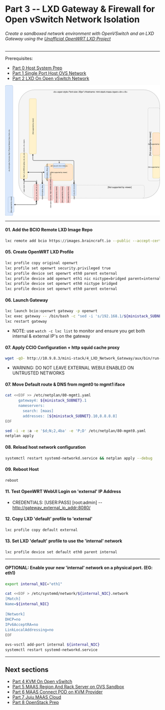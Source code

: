 # Part 3 -- LXD Gateway & Firewall for Open vSwitch Network Isolation
###### Create a sandboxed network environment with OpenVSwitch and an LXD Gateway using the [Unofficial OpenWRT LXD Project](https://github.com/containercraft/openwrt-lxd)

-------
Prerequisites:
- [Part 0 Host System Prep]
- [Part 1 Single Port Host OVS Network]
- [Part 2 LXD On Open vSwitch Network]

![CCIO_Hypervisor - LXD On OpenvSwitch](web/drawio/lxd-gateway.svg)

-------
#### 01. Add the BCIO Remote LXD Image Repo
````sh
lxc remote add bcio https://images.braincraft.io --public --accept-certificate
````
#### 05. Create OpenWRT LXD Profile
````sh
lxc profile copy original openwrt
lxc profile set openwrt security.privileged true
lxc profile device set openwrt eth0 parent external
lxc profile device add openwrt eth1 nic nictype=bridged parent=internal
lxc profile device set openwrt eth0 nictype bridged
lxc profile device set openwrt eth0 parent external
````
#### 06. Launch Gateway
````sh
lxc launch bcio:openwrt gateway -p openwrt
lxc exec gateway -- /bin/bash -c "sed -i 's/192.168.1/${ministack_SUBNET}/g' /etc/config/network"
lxc restart gateway
````
  - NOTE: use `watch -c lxc list` to monitor and ensure you get both internal & external IP's on the gateway
#### 07. Apply CCIO Configuration + http squid cache proxy
````sh
wget -qO- http://10.9.8.3/mini-stack/4_LXD_Network_Gateway/aux/bin/run-gateway-config | bash
````
  - WARNING: DO NOT LEAVE EXTERNAL WEBUI ENABLED ON UNTRUSTED NETWORKS
#### 07. Move Default route & DNS from mgmt0 to mgmt1 iface
````sh
cat <<EOF >> /etc/netplan/80-mgmt1.yaml
      gateway4: ${ministack_SUBNET}.1
      nameservers:
        search: [maas]
        addresses: [${ministack_SUBNET}.10,8.8.8.8]
EOF
````
````sh
sed -i -e :a -e '$d;N;2,4ba' -e 'P;D' /etc/netplan/80-mgmt0.yaml
netplan apply
````
#### 08. Reload host network configuration
````sh
systemctl restart systemd-networkd.service && netplan apply --debug
````
#### 09. Reboot Host
````sh
reboot
````
#### 11. Test OpenWRT WebUI Login on 'external' IP Address    
  - CREDENTIALS: [USER:PASS] [root:admin] -- [http://gateway_external_ip_addr:8080/](http://gateway_external_ip_addr:8080/)

#### 12. Copy LXD 'default' profile to 'external'
````sh
lxc profile copy default external
````
#### 13. Set LXD 'default' profile to use the 'internal' network
````sh
lxc profile device set default eth0 parent internal
````

-------
#### OPTIONAL: Enable your new 'internal' network on a physical port. (EG: eth1)
````sh
export internal_NIC="eth1"
````
````sh
cat <<EOF > /etc/systemd/network/${internal_NIC}.network                                                    
[Match]
Name=${internal_NIC}

[Network]
DHCP=no
IPv6AcceptRA=no
LinkLocalAddressing=no
EOF
````
````sh
ovs-vsctl add-port internal ${internal_NIC}
systemctl restart systemd-networkd.service
````

-------
## Next sections
- [Part 4 KVM On Open vSwitch]
- [Part 5 MAAS Region And Rack Server on OVS Sandbox]
- [Part 6 MAAS Connect POD on KVM Provider]
- [Part 7 Juju MAAS Cloud]
- [Part 8 OpenStack Prep]

<!-- Markdown link & img dfn's -->
[Part 0 Host System Prep]: ../0_Host_System_Prep
[Part 1 Single Port Host OVS Network]: ../1_Single_Port_Host-Open_vSwitch_Network_Configuration
[Part 2 LXD On Open vSwitch Network]: ../2_LXD-On-OVS
[Part 3 LXD Gateway & Firwall for Open vSwitch Network Isolation]: ../3_LXD_Network_Gateway
[Part 4 KVM On Open vSwitch]: ../4_KVM_On_Open_vSwitch
[Part 5 MAAS Region And Rack Server on OVS Sandbox]: ../5_MAAS-Rack_And_Region_Ctl-On-Open_vSwitch
[Part 6 MAAS Connect POD on KVM Provider]: ../6_MAAS-Connect_POD_KVM-Provider
[Part 7 Juju MAAS Cloud]: ../7_Juju_MAAS_Cloud
[Part 8 OpenStack Prep]: ../8_OpenStack_Deploy
